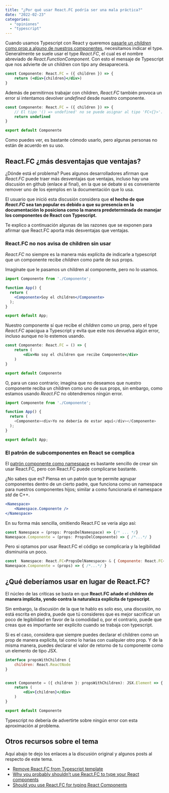 ```yaml
---
title: "¿Por qué usar React.FC podría ser una mala práctica?"
date: "2022-02-23"
categories: 
  - "opiniones"
  - "typescript"
---
```


Cuando usamos Typescript con React y queremos [pasarle un _children_ como prop a alguno de nuestros componentes](https://coffeebytes.dev/types-para-react-components-con-children/), necesitamos indicar el type. Generalmente se suele usar el type _React.FC_, el cual es el nombre abreviado de _React.FunctionComponent_. Con esto el mensaje de Typescript que nos advierte de un children con tipo any desaparecerá.

```jsx
const Componente: React.FC = ({ children }) => {
    return (<div>{children}</div>)
}
```

Además de permitirnos trabajar con children, _React.FC_ también provoca un error si intentamos devolver _undefined_ desde nuestro componente.

```jsx
const Componente: React.FC = ({ children }) => {
    // El tipo '() => undefined' no se puede asignar al tipo 'FC<{}>'.
    return undefined
}

export default Componente
```

Como puedes ver, es bastante cómodo usarlo, pero algunas personas no están de acuerdo en su uso.

## React.FC ¿más desventajas que ventajas?

¿Dónde está el problema? Pues algunos desarrolladores afirman que _React.FC_ puede traer más desventajas que ventajas, incluso hay una discusión en github (enlace al final), en la que se debate si es conveniente remover uno de los ejemplos en la documentación que lo usa.

El usuario que inició esta discusión considera que **el hecho de que _React.FC_ sea tan popular es debido a que su presencia en la documentación lo posiciona como la manera predeterminada de manejar los componentes de React con Typescript.**

Te explico a continuación algunas de las razones que se exponen para afirmar que React.FC aporta más desventajas que ventajas.

### React.FC no nos avisa de children sin usar

_React.FC_ no siempre es la manera más explícita de indicarle a typescript que un componente recibe _children_ como parte de sus props.

Imagínate que le pasamos un children al componente, pero no lo usamos.

```jsx
import Componente from './Componente';

function App() {
  return (
    <Componente>Soy el children</Componente>
  );
}

export default App;
```

Nuestro componente sí que recibe el _children_ como un prop, pero el type _React.FC_ apacigua a Typescript y evita que este nos devuelva algún error, incluso aunque no lo estemos usando.

```jsx
const Componente: React.FC = () => {
    return (
        <div>No soy el children que recibe Componente</div>
    )
}

export default Componente
```

O, para un caso contrario; imagína que no deseamos que nuestro componente reciba un children como uno de sus props, sin embargo, como estamos usando _React.FC_ no obtendremos ningún error.

```javascript
import Componente from './Componente';

function App() {
  return (
    <Componente><div>Yo no debería de estar aquí</div></Componente>
  );
}

export default App;
```

### El patrón de subcomponentes en React se complica

El [patrón componente como namespace](https://medium.com/@kunukn_95852/react-components-with-namespace-f3d169feaf91) es bastante sencillo de crear sin usar React.FC, pero con React.FC puede complicarse bastante.

¿No sabes que es? Piensa en un patrón que te permite agrupar componentes dentro de un cierto padre, que funciona como un namespace para nuestros componentes hijos; similar a como funcionaría el namespace _std_ de C++.

```jsx
<Namespace>
	<Namespace.Componente />
</Namespace>
```

En su forma más sencilla, omitiendo React.FC se vería algo así:

```jsx
const Namespace = (props: PropsDelNamespace) => {/* ... */}
Namespace.Componente = (props: PropsDelComponente) => { /*...*/ }
```

Pero si optamos por usar React.FC el código se complicaría y la legibilidad disminuiría un poco.

```jsx
const  Namespace: React.FC<PropsDelNamespace> & { Componente: React.FC<PropsDelComponente> } = (props) => {/* ... */ }
Namespace.Componente = (props) => { /*...*/ }
```

## ¿Qué deberíamos usar en lugar de React.FC?

El núcleo de las críticas se basta en que **React.FC añade el children de manera implícita, yendo contra la naturaleza explícita de typescript**.

Sin embargo, la discusión de la que te hablo es solo eso, una discusión, no está escrita en piedra, puede que tú consideres que es mejor sacrificar un poco de legibilidad en favor de la comodidad o, por el contrario, puede que creas que es importante ser explícito cuando se trabaja con typescript.

Si es el caso, considera que siempre puedes declarar el children como un prop de manera explícita, tal como lo harías con cualquier otro prop. Y de la misma manera, puedes declarar el valor de retorno de tu componente como un elemento de tipo JSX.

```jsx
interface propsWithChildren {
    children: React.ReactNode
}


const Componente = ({ children }: propsWithChildren): JSX.Element => {
    return (
        <div>{children}</div>
    )
}

export default Componente
```

Typescript no debería de advertirte sobre ningún error con esta aproximación al problema.

## Otros recursos sobre el tema

Aquí abajo te dejo los enlaces a la discusión original y algunos posts al respecto de este tema.

- [Remove React.FC from Typescript template](https://github.com/facebook/create-react-app/pull/8177)
- [Why you probably shouldn’t use React.FC to type your React components](https://medium.com/raccoons-group/why-you-probably-shouldnt-use-react-fc-to-type-your-react-components-37ca1243dd13)
- [Should you use React.FC for typing React Components](https://www.harrymt.com/blog/2020/05/20/react-typescript-react-fc.html)
